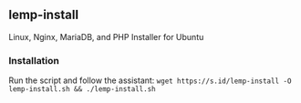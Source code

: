 ## lemp-install
Linux, Nginx, MariaDB, and PHP Installer for Ubuntu

### Installation
Run the script and follow the assistant:
`wget https://s.id/lemp-install -O lemp-install.sh && ./lemp-install.sh`
